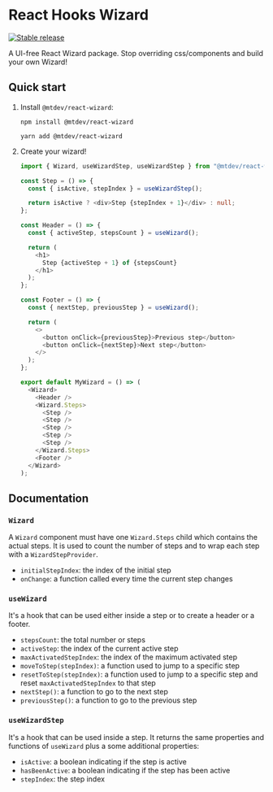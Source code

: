 # React Hooks Wizard

[![Stable release](https://img.shields.io/npm/v/@mtdev/react-wizard.svg)](https://npm.im/@mtdev/react-wizard)

A UI-free React Wizard package. Stop overriding css/components and build your own Wizard!

## Quick start

1. Install `@mtdev/react-wizard`:

   ```console
   npm install @mtdev/react-wizard

   yarn add @mtdev/react-wizard
   ```

1. Create your wizard!

   ```typescript jsx
   import { Wizard, useWizardStep, useWizardStep } from "@mtdev/react-wizard";

   const Step = () => {
     const { isActive, stepIndex } = useWizardStep();

     return isActive ? <div>Step {stepIndex + 1}</div> : null;
   };

   const Header = () => {
     const { activeStep, stepsCount } = useWizard();

     return (
       <h1>
         Step {activeStep + 1} of {stepsCount}
       </h1>
     );
   };

   const Footer = () => {
     const { nextStep, previousStep } = useWizard();

     return (
       <>
         <button onClick={previousStep}>Previous step</button>
         <button onClick={nextStep}>Next step</button>
       </>
     );
   };

   export default MyWizard = () => (
     <Wizard>
       <Header />
       <Wizard.Steps>
         <Step />
         <Step />
         <Step />
         <Step />
         <Step />
       </Wizard.Steps>
       <Footer />
     </Wizard>
   );
   ```

## Documentation

### `Wizard`

A `Wizard` component must have one `Wizard.Steps` child which contains the actual steps.
It is used to count the number of steps and to wrap each step with a `WizardStepProvider`.

- `initialStepIndex`: the index of the initial step
- `onChange`: a function called every time the current step changes

### `useWizard`

It's a hook that can be used either inside a step or to create a header or a footer.

- `stepsCount`: the total number or steps
- `activeStep`: the index of the current active step
- `maxActivatedStepIndex`: the index of the maximum activated step
- `moveToStep(stepIndex)`: a function used to jump to a specific step
- `resetToStep(stepIndex)`: a function used to jump to a specific step and reset `maxActivatedStepIndex` to that step
- `nextStep()`: a function to go to the next step
- `previousStep()`: a function to go to the previous step

### `useWizardStep`

It's a hook that can be used inside a step. It returns the same properties and functions of `useWizard` plus a some additional properties:

- `isActive`: a boolean indicating if the step is active
- `hasBeenActive`: a boolean indicating if the step has been active
- `stepIndex`: the step index

